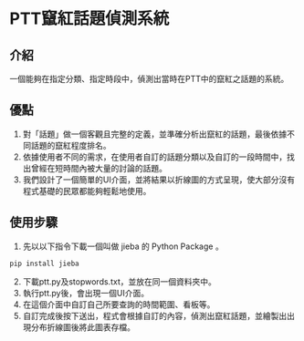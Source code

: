 # PTT竄紅話題偵測系統

## 介紹
一個能夠在指定分類、指定時段中，偵測出當時在PTT中的竄紅之話題的系統。

## 優點
1. 對「話題」做一個客觀且完整的定義，並準確分析出竄紅的話題，最後依據不同話題的竄紅程度排名。
2. 依據使用者不同的需求，在使用者自訂的話題分類以及自訂的一段時間中，找出曾經在短時間內被大量的討論的話題。
3. 我們設計了一個簡單的UI介面，並將結果以折線圖的方式呈現，使大部分沒有程式基礎的民眾都能夠輕鬆地使用。

## 使用步驟
1. 先以以下指令下載一個叫做 jieba 的 Python Package 。
```python=
pip install jieba
```
2. 下載ptt.py及stopwords.txt，並放在同一個資料夾中。
3. 執行ptt.py後，會出現一個UI介面。
4. 在這個介面中自訂自己所要查詢的時間範圍、看板等。
5. 自訂完成後按下送出，程式會根據自訂的內容，偵測出竄紅話題，並繪製出出現分布折線圖後將此圖表存檔。
